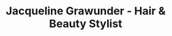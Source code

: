 ---
title: "Jacqueline Grawunder - Hair & Beauty Stylist"
url: /cottbus/jacqueline-grawunder-hair-und-beauty-stylist/
shop: Friseur
---